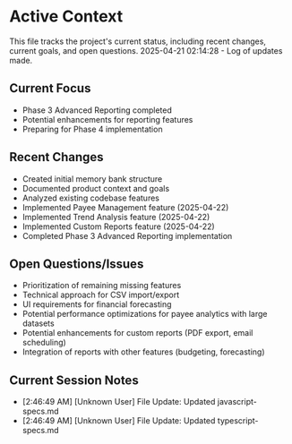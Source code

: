 # Active Context

This file tracks the project's current status, including recent changes, current goals, and open questions.
2025-04-21 02:14:28 - Log of updates made.

## Current Focus

- Phase 3 Advanced Reporting completed
- Potential enhancements for reporting features
- Preparing for Phase 4 implementation

## Recent Changes

- Created initial memory bank structure
- Documented product context and goals
- Analyzed existing codebase features
- Implemented Payee Management feature (2025-04-22)
- Implemented Trend Analysis feature (2025-04-22)
- Implemented Custom Reports feature (2025-04-22)
- Completed Phase 3 Advanced Reporting implementation

## Open Questions/Issues

- Prioritization of remaining missing features
- Technical approach for CSV import/export
- UI requirements for financial forecasting
- Potential performance optimizations for payee analytics with large datasets
- Potential enhancements for custom reports (PDF export, email scheduling)
- Integration of reports with other features (budgeting, forecasting)


## Current Session Notes

- [2:46:49 AM] [Unknown User] File Update: Updated javascript-specs.md
- [2:46:49 AM] [Unknown User] File Update: Updated typescript-specs.md
